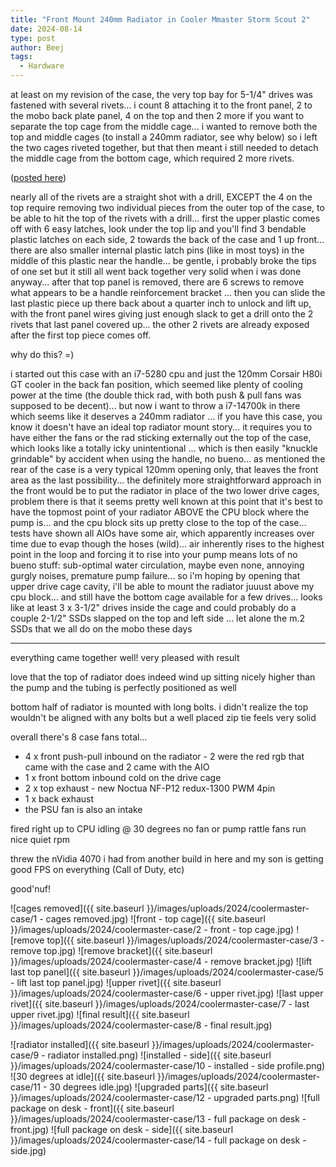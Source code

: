 ```yaml
---
title: "Front Mount 240mm Radiator in Cooler Mmaster Storm Scout 2"
date: 2024-08-14
type: post
author: Beej
tags:
  - Hardware
---
```


at least on my revision of the case, the very top bay for 5-1/4" drives was fastened with several rivets... i count 8 attaching it to the front panel, 2 to the mobo back plate panel, 4 on the top and then 2 more if you want to separate the top cage from the middle cage... i wanted to remove both the top and middle cages (to install a 240mm radiator, see why below) so i left the two cages riveted together, but that then meant i still needed to detach the middle cage from the bottom cage, which required 2 more rivets.

([posted here](https://linustechtips.com/topic/201317-how-to-remove-the-hard-drive-cage-from-a-cm-storm-scout-2-for-water-cooling-and-air-flow/#comment-2729332))

nearly all of the rivets are a straight shot with a drill, EXCEPT the 4 on the top require removing two individual pieces from the outer top of the case, to be able to hit the top of the rivets with a drill... first the upper plastic comes off with 6 easy latches, look under the top lip and you'll find 3 bendable plastic latches on each side, 2 towards the back of the case and 1 up front... there are also smaller internal plastic latch pins (like in most toys) in the middle of this plastic near the handle... be gentle, i probably broke the tips of one set but it still all went back together very solid when i was done anyway... after that top panel is removed, there are 6 screws to remove what appears to be a handle reinforcement bracket ... then you can slide the last plastic piece up there back about a quarter inch to unlock and lift up, with the front panel wires giving just enough slack to get a drill onto the 2 rivets that last panel covered up... the other 2 rivets are already exposed after the first top piece comes off.

why do this? =)

i started out this case with an i7-5280 cpu and just the 120mm Corsair H80i GT cooler in the back fan position, which seemed like plenty of cooling power at the time (the double thick rad, with both push & pull fans was supposed to be decent)... but now i want to throw a i7-14700k in there which seems like it deserves a 240mm radiator ... if you have this case, you know it doesn't have an ideal top radiator mount story... it requires you to have either the fans or the rad sticking externally out the top of the case, which looks like a totally icky unintentional ... which is then easily "knuckle grindable" by accident when using the handle, no bueno... as mentioned the rear of the case is a very typical 120mm opening only, that leaves the front area as the last possibility... the definitely more straightforward approach in the front would be to put the radiator in place of the two lower drive cages, problem there is that it seems pretty well known at this point that it's best to have the topmost point of your radiator ABOVE the CPU block where the pump is... and the cpu block sits up pretty close to the top of the case... tests have shown all AIOs have some air, which apparently increases over time due to evap though the hoses (wild)... air inherently rises to the highest point in the loop and forcing it to rise into your pump means lots of no bueno stuff: sub-optimal water circulation, maybe even none, annoying gurgly noises, premature pump failure... so i'm hoping by opening that upper drive cage cavity, i'll be able to mount the radiator juuust above my cpu block... and still have the bottom cage available for a few drives... looks like at least 3 x 3-1/2" drives inside the cage and could probably do a couple 2-1/2" SSDs slapped on the top and left side ... let alone the m.2 SSDs that we all do on the mobo these days

----------

everything came together well!
very pleased with result

love that the top of radiator does indeed wind up sitting nicely higher than the pump and the tubing is perfectly positioned as well

bottom half of radiator is mounted with long bolts.
i didn't realize the top wouldn't be aligned with any bolts but a well placed zip tie feels very solid

overall there's 8 case fans total...
- 4 x front push-pull inbound on the radiator - 2 were the red rgb that came with the case and 2 came with the AIO
- 1 x front bottom inbound cold on the drive cage
- 2 x top exhaust - new Noctua NF-P12 redux-1300 PWM 4pin
- 1 x back exhaust
- the PSU fan is also an intake

fired right up to CPU idling @ 30 degrees
no fan or pump rattle
fans run nice quiet rpm

threw the nVidia 4070 i had from another build in here and my son is getting good FPS on everything (Call of Duty, etc)

good'nuf!

![cages removed]({{ site.baseurl }}/images/uploads/2024/coolermaster-case/1 - cages removed.jpg)
![front - top cage]({{ site.baseurl }}/images/uploads/2024/coolermaster-case/2 - front - top cage.jpg)
![remove top]({{ site.baseurl }}/images/uploads/2024/coolermaster-case/3 - remove top.jpg)
![remove bracket]({{ site.baseurl }}/images/uploads/2024/coolermaster-case/4 - remove bracket.jpg)
![lift last top panel]({{ site.baseurl }}/images/uploads/2024/coolermaster-case/5 - lift last top panel.jpg)
![upper rivet]({{ site.baseurl }}/images/uploads/2024/coolermaster-case/6 - upper rivet.jpg)
![last upper rivet]({{ site.baseurl }}/images/uploads/2024/coolermaster-case/7 - last upper rivet.jpg)
![final result]({{ site.baseurl }}/images/uploads/2024/coolermaster-case/8 - final result.jpg)

![radiator installed]({{ site.baseurl }}/images/uploads/2024/coolermaster-case/9 - radiator installed.png)
![installed - side]({{ site.baseurl }}/images/uploads/2024/coolermaster-case/10 - installed - side profile.png)
![30 degrees at idle]({{ site.baseurl }}/images/uploads/2024/coolermaster-case/11 - 30 degrees idle.jpg)
![upgraded parts]({{ site.baseurl }}/images/uploads/2024/coolermaster-case/12 - upgraded parts.png)
![full package on desk - front]({{ site.baseurl }}/images/uploads/2024/coolermaster-case/13 - full package on desk - front.jpg)
![full package on desk - side]({{ site.baseurl }}/images/uploads/2024/coolermaster-case/14 - full package on desk - side.jpg)

